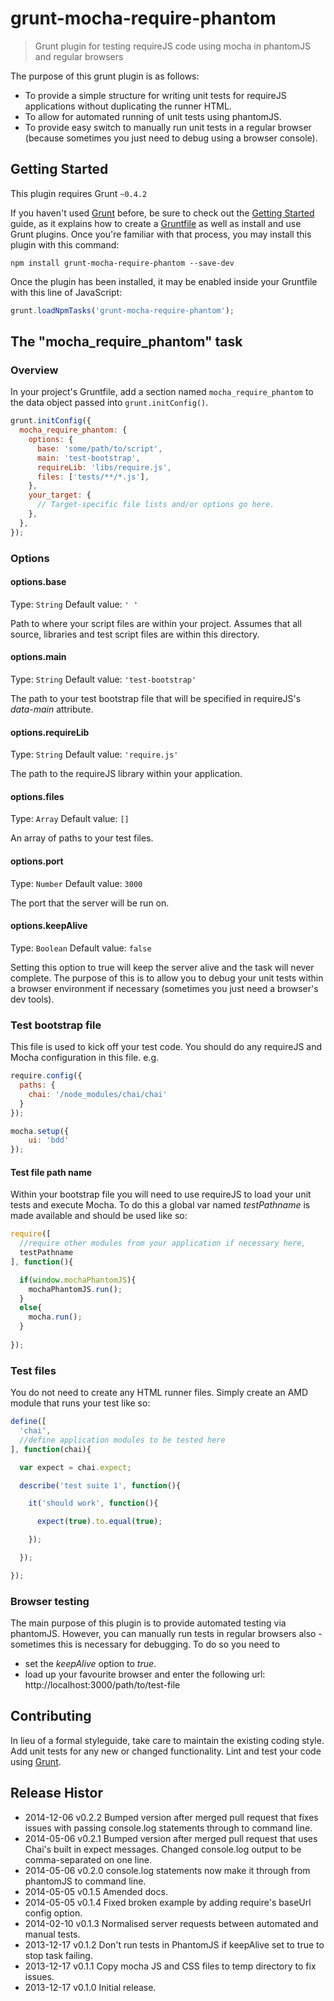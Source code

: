 # grunt-mocha-require-phantom

> Grunt plugin for testing requireJS code using mocha in phantomJS and regular browsers

The purpose of this grunt plugin is as follows:
- To provide a simple structure for writing unit tests for requireJS applications without duplicating the runner HTML.
- To allow for automated running of unit tests using phantomJS.
- To provide easy switch to manually run unit tests in a regular browser (because sometimes you just need to debug using a browser console).

## Getting Started
This plugin requires Grunt `~0.4.2`

If you haven't used [Grunt](http://gruntjs.com/) before, be sure to check out the [Getting Started](http://gruntjs.com/getting-started) guide, as it explains how to create a [Gruntfile](http://gruntjs.com/sample-gruntfile) as well as install and use Grunt plugins. Once you're familiar with that process, you may install this plugin with this command:

```shell
npm install grunt-mocha-require-phantom --save-dev
```

Once the plugin has been installed, it may be enabled inside your Gruntfile with this line of JavaScript:

```js
grunt.loadNpmTasks('grunt-mocha-require-phantom');
```

## The "mocha_require_phantom" task

### Overview
In your project's Gruntfile, add a section named `mocha_require_phantom` to the data object passed into `grunt.initConfig()`.

```js
grunt.initConfig({
  mocha_require_phantom: {
    options: {
      base: 'some/path/to/script',
      main: 'test-bootstrap',
      requireLib: 'libs/require.js',
      files: ['tests/**/*.js'],
    },
    your_target: {
      // Target-specific file lists and/or options go here.
    },
  },
});
```

### Options

#### options.base
Type: `String`
Default value: `' '`

Path to where your script files are within your project. Assumes that all source, libraries and test script files are within this directory.

#### options.main
Type: `String`
Default value: `'test-bootstrap'`

The path to your test bootstrap file that will be specified in requireJS's _data-main_ attribute.

#### options.requireLib
Type: `String`
Default value: `'require.js'`

The path to the requireJS library within your application.

#### options.files
Type: `Array`
Default value: `[]`

An array of paths to your test files.

#### options.port
Type: `Number`
Default value: `3000`

The port that the server will be run on.

#### options.keepAlive
Type: `Boolean`
Default value: `false`

Setting this option to true will keep the server alive and the task will never complete. The purpose of this is to allow you to debug your unit tests within a browser environment if necessary (sometimes you just need a browser's dev tools).

### Test bootstrap file
This file is used to kick off your test code. You should do any requireJS and Mocha configuration in this file. e.g.

```js
require.config({
  paths: {
    chai: '/node_modules/chai/chai'
  }
});

mocha.setup({
    ui: 'bdd'
});
```

#### Test file path name
Within your bootstrap file you will need to use requireJS to load your unit tests and execute Mocha. To do this a global var named _testPathname_ is made available and should be used like so:

```js
require([
  //require other modules from your application if necessary here,
  testPathname
], function(){

  if(window.mochaPhantomJS){
    mochaPhantomJS.run();
  }
  else{
    mocha.run();
  }
  
});
```

### Test files
You do not need to create any HTML runner files. Simply create an AMD module that runs your test like so:

```js
define([
  'chai',
  //define application modules to be tested here
], function(chai){

  var expect = chai.expect;

  describe('test suite 1', function(){

    it('should work', function(){

      expect(true).to.equal(true);

    });

  });

});
```

### Browser testing
The main purpose of this plugin is to provide automated testing via phantomJS. However, you can manually run tests in regular browsers also - sometimes this is necessary for debugging. To do so you need to

- set the _keepAlive_ option to _true_.
- load up your favourite browser and enter the following url: http://localhost:3000/path/to/test-file

## Contributing
In lieu of a formal styleguide, take care to maintain the existing coding style. Add unit tests for any new or changed functionality. Lint and test your code using [Grunt](http://gruntjs.com/).

## Release Histor
* 2014-12-06  v0.2.2  Bumped version after merged pull request that fixes issues with passing console.log statements through to command line.
* 2014-05-06  v0.2.1  Bumped version after merged pull request that uses Chai's built in expect messages. Changed console.log output to be comma-separated on one line.
* 2014-05-06  v0.2.0  console.log statements now make it through from phantomJS to command line.
* 2014-05-05  v0.1.5  Amended docs.
* 2014-05-05  v0.1.4  Fixed broken example by adding require's baseUrl config option.
* 2014-02-10  v0.1.3  Normalised server requests between automated and manual tests.
* 2013-12-17  v0.1.2  Don't run tests in PhantomJS if keepAlive set to true to stop task failing.
* 2013-12-17  v0.1.1  Copy mocha JS and CSS files to temp directory to fix issues.
* 2013-12-17  v0.1.0  Initial release.
